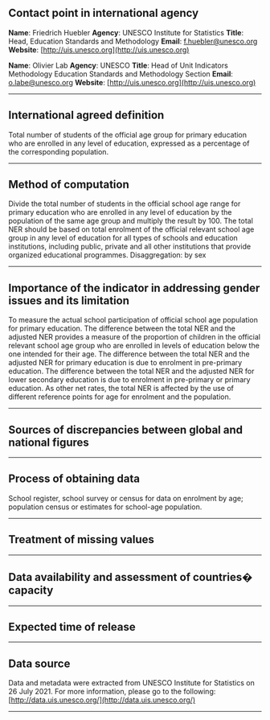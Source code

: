 ## Contact point in international agency

**Name**: Friedrich Huebler
**Agency**: UNESCO Institute for Statistics
**Title**: Head, Education Standards and Methodology
**Email**: [f.huebler@unesco.org](mailto:f.huebler@unesco.org)
**Website**: [http://uis.unesco.org](http://uis.unesco.org)

**Name**: Olivier Lab
**Agency**: UNESCO
**Title**: Head of Unit Indicators Methodology Education Standards and Methodology Section
**Email**: [o.labe@unesco.org](mailto:o.labe@unesco.org)
**Website**: [http://uis.unesco.org](http://uis.unesco.org)

---

## International agreed definition

Total number of students of the official age group for primary education who are enrolled in any level of education, expressed as a percentage of the corresponding population.

---

## Method of computation

Divide the total number of students in the official school age range for primary education who are enrolled in any level of education by the population of the same age group and multiply the result by 100. The total NER should be based on total enrolment of the official relevant school age group in any level of education for all types of schools and education institutions, including public, private and all other institutions that provide organized educational programmes. Disaggregation: by sex

---

## Importance of the indicator in addressing gender issues and its limitation

To measure the actual school participation of official school age population for primary education. The difference between the total NER and the adjusted NER provides a measure of the proportion of children in the official relevant school age group who are enrolled in levels of education below the one intended for their age. The difference between the total NER and the adjusted NER for primary education is due to enrolment in pre-primary education. The difference between the total NER and the adjusted NER for lower secondary education is due to enrolment in pre-primary or primary education. As other net rates, the total NER is affected by the use of different reference points for age for enrolment and the population.

---

## Sources of discrepancies between global and national figures

---

## Process of obtaining data

School register, school survey or census for data on enrolment by age; population census or estimates for school-age population.

---

## Treatment of missing values

---

## Data availability and assessment of countries� capacity

---

## Expected time of release

---

## Data source

Data and metadata were extracted from UNESCO Institute for Statistics on 26 July 2021. For more information, please go to the following: [http://data.uis.unesco.org/](http://data.uis.unesco.org/)

---
